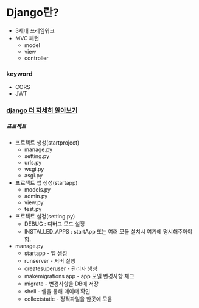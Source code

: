 # Django란?
- 3세대 프레임워크
- MVC 패턴
  - model
  - view 
  - controller

### keyword
- CORS
- JWT

### [django 더 자세히 알아보기](django_command.md)

##### 프로젝트
  - 프로젝트 생성(startproject)
    - manage.py 
    - setting.py
    - urls.py 
    - wsgi.py 
    - asgi.py
  - 프로젝트 앱 생성(startapp)
    - models.py
    - admin.py
    - view.py
    - test.py
  - 프로젝트 설정(setting.py)
    - DEBUG : 디버그 모드 설정
    - INSTALLED_APPS : startApp 또는 여러 모듈 설치시 여기에 명시해주어야 함.
  - manage.py
    - startapp - 앱 생성
    - runserver - 서버 실행 
    - createsuperuser - 관리자 생성
    - makemigrations app - app 모델 변경사항 체크
    - migrate - 변경사항을 DB에 저장
    - shell - 쉘을 통해 데이터 확인 
    - collectstatic - 정적파일을 한곳에 모음
  
